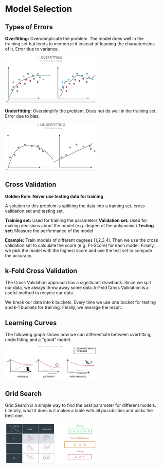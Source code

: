# Model Selection

## Types of Errors
**Overfitting:** Overcomplicate the problem. The model does well in the training set but tends to memorize it instead of learning the characteristics of it. Error due to variance.

<img src="images/overfitting.png" width="300"/>

**Underfitting:** Oversimplify the problem. Does not do well in the training set. Error due to
bias.

<img src="images/underfitting.png" width="300"/>


## Cross Validation
**Golden Rule:  Never use testing data for training**

A solution to this problem is splitting the data into a training set, cross validation set and testing set.

**Training set:** Used for training the parameters
**Validation set:** Used for making decisions about the model (e.g. degree of the polynomial)
**Testing set:** Measure the performance of the model

**Example:**
Train models of different degrees (1,2,3,4). Then we use the cross validation set to calculate the score (e.g. F1-Score) for each model. Finally, we pick the model with the highest score and use the test set to compute the accuracy.

## k-Fold Cross Validation
The Cross Validation approach has a significant drawback. Since we spit our data, we always throw away some data. k-Fold Cross Validation is a useful method to recycle our data.

We break our data into k buckets. Every time we use one bucket for testing and k-1 buckets for training. Finally, we average the result.

## Learning Curves
The following graph shows how we can differentiate between overfitting, underfitting and a "good" model.

<img src="images/learning_curves.png" width="300"/>


## Grid Search
Grid Search is a simple way to find the best parameter for different models. Literally, what it does is it makes a table with all possibilities and picks the best one.

<img src="images/grid_search.png" width="300"/>